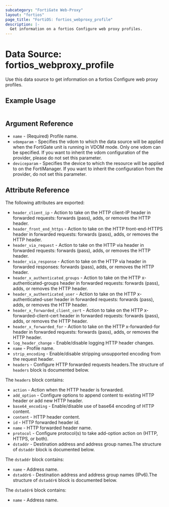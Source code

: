 ```yaml
---
subcategory: "FortiGate Web-Proxy"
layout: "fortios"
page_title: "FortiOS: fortios_webproxy_profile"
description: |-
  Get information on a fortios Configure web proxy profiles.
---
```


# Data Source: fortios_webproxy_profile
Use this data source to get information on a fortios Configure web proxy profiles.


## Example Usage

```hcl

```

## Argument Reference

* `name` - (Required) Profile name.
* `vdomparam` - Specifies the vdom to which the data source will be applied when the FortiGate unit is running in VDOM mode. Only one vdom can be specified. If you want to inherit the vdom configuration of the provider, please do not set this parameter.
* `deviceparam` - Specifies the device to which the resource will be applied to on the FortiManager. If you want to inherit the configuration from the provider, do not set this parameter.

## Attribute Reference

The following attributes are exported:

* `header_client_ip` - Action to take on the HTTP client-IP header in forwarded requests: forwards (pass), adds, or removes the HTTP header.
* `header_front_end_https` - Action to take on the HTTP front-end-HTTPS header in forwarded requests: forwards (pass), adds, or removes the HTTP header.
* `header_via_request` - Action to take on the HTTP via header in forwarded requests: forwards (pass), adds, or removes the HTTP header.
* `header_via_response` - Action to take on the HTTP via header in forwarded responses: forwards (pass), adds, or removes the HTTP header.
* `header_x_authenticated_groups` - Action to take on the HTTP x-authenticated-groups header in forwarded requests: forwards (pass), adds, or removes the HTTP header.
* `header_x_authenticated_user` - Action to take on the HTTP x-authenticated-user header in forwarded requests: forwards (pass), adds, or removes the HTTP header.
* `header_x_forwarded_client_cert` - Action to take on the HTTP x-forwarded-client-cert header in forwarded requests: forwards (pass), adds, or removes the HTTP header.
* `header_x_forwarded_for` - Action to take on the HTTP x-forwarded-for header in forwarded requests: forwards (pass), adds, or removes the HTTP header.
* `log_header_change` - Enable/disable logging HTTP header changes.
* `name` - Profile name.
* `strip_encoding` - Enable/disable stripping unsupported encoding from the request header.
* `headers` - Configure HTTP forwarded requests headers.The structure of `headers` block is documented below.

The `headers` block contains:

* `action` - Action when the HTTP header is forwarded.
* `add_option` - Configure options to append content to existing HTTP header or add new HTTP header.
* `base64_encoding` - Enable/disable use of base64 encoding of HTTP content.
* `content` - HTTP header content.
* `id` - HTTP forwarded header id.
* `name` - HTTP forwarded header name.
* `protocol` - Configure protocol(s) to take add-option action on (HTTP, HTTPS, or both).
* `dstaddr` - Destination address and address group names.The structure of `dstaddr` block is documented below.

The `dstaddr` block contains:

* `name` - Address name.
* `dstaddr6` - Destination address and address group names (IPv6).The structure of `dstaddr6` block is documented below.

The `dstaddr6` block contains:

* `name` - Address name.
